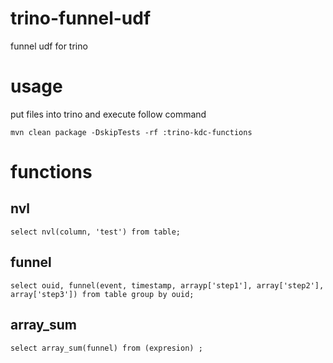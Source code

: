 # trino-funnel-udf
funnel udf for trino

# usage
put files into trino and execute follow command     
```
mvn clean package -DskipTests -rf :trino-kdc-functions
```

# functions

## nvl
```
select nvl(column, 'test') from table;
```

## funnel
```
select ouid, funnel(event, timestamp, arrayp['step1'], array['step2'], array['step3']) from table group by ouid;
```

## array_sum
```
select array_sum(funnel) from (expresion) ;
```
